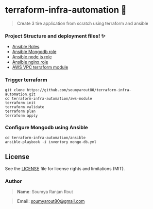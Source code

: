# terraform-infra-automation :rocket:
> Create 3 tire application from scratch using terraform and ansible
 

### Project Structure and deployment files! :sparkles:
* [Ansible Roles](ansible)
* [Ansible Mongodb role](ansible/ansible-role-mongodb)
* [Ansible node.js role](ansible/ansible-role-nodejs)  
* [Ansible nginx role](ansible/ansible-role-nginx)   
* [AWS VPC terraform module](aws-module)

### Trigger terraform
```shell
git clone https://github.com/soumyarout80/terraform-infra-automation.git
cd terraform-infra-automation/aws-module
terraform init
terraform validate
terraform plan
terraform apply
```

### Configure Mongodb using Ansible
```shell
cd terraform-infra-automation/ansible
ansible-playbook -i inventory mongo-db.yml
```

## License

See the [LICENSE](LICENSE) file for license rights and limitations (MIT).

### Author
> **Name**: Soumya Ranjan Rout

> **Email**: soumyarout80@gmail.com